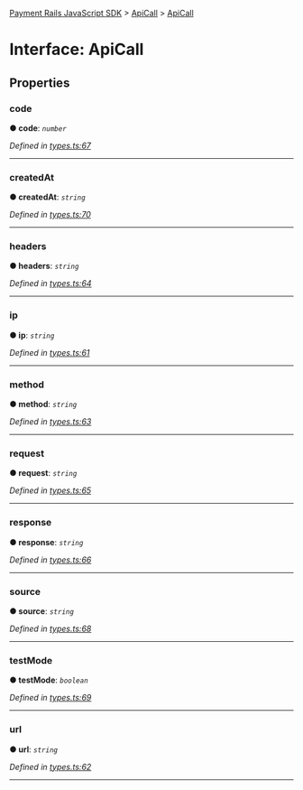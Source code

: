 [Payment Rails JavaScript SDK](../README.md) > [ApiCall](../modules/apicall.md) > [ApiCall](../interfaces/apicall.apicall-1.md)



# Interface: ApiCall


## Properties
<a id="code"></a>

###  code

**●  code**:  *`number`* 

*Defined in [types.ts:67](https://github.com/PaymentRails/javascript-sdk/blob/d7f3cdf/lib/types.ts#L67)*





___

<a id="createdat"></a>

###  createdAt

**●  createdAt**:  *`string`* 

*Defined in [types.ts:70](https://github.com/PaymentRails/javascript-sdk/blob/d7f3cdf/lib/types.ts#L70)*





___

<a id="headers"></a>

###  headers

**●  headers**:  *`string`* 

*Defined in [types.ts:64](https://github.com/PaymentRails/javascript-sdk/blob/d7f3cdf/lib/types.ts#L64)*





___

<a id="ip"></a>

###  ip

**●  ip**:  *`string`* 

*Defined in [types.ts:61](https://github.com/PaymentRails/javascript-sdk/blob/d7f3cdf/lib/types.ts#L61)*





___

<a id="method"></a>

###  method

**●  method**:  *`string`* 

*Defined in [types.ts:63](https://github.com/PaymentRails/javascript-sdk/blob/d7f3cdf/lib/types.ts#L63)*





___

<a id="request"></a>

###  request

**●  request**:  *`string`* 

*Defined in [types.ts:65](https://github.com/PaymentRails/javascript-sdk/blob/d7f3cdf/lib/types.ts#L65)*





___

<a id="response"></a>

###  response

**●  response**:  *`string`* 

*Defined in [types.ts:66](https://github.com/PaymentRails/javascript-sdk/blob/d7f3cdf/lib/types.ts#L66)*





___

<a id="source"></a>

###  source

**●  source**:  *`string`* 

*Defined in [types.ts:68](https://github.com/PaymentRails/javascript-sdk/blob/d7f3cdf/lib/types.ts#L68)*





___

<a id="testmode"></a>

###  testMode

**●  testMode**:  *`boolean`* 

*Defined in [types.ts:69](https://github.com/PaymentRails/javascript-sdk/blob/d7f3cdf/lib/types.ts#L69)*





___

<a id="url"></a>

###  url

**●  url**:  *`string`* 

*Defined in [types.ts:62](https://github.com/PaymentRails/javascript-sdk/blob/d7f3cdf/lib/types.ts#L62)*





___


